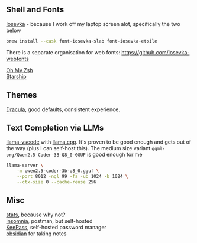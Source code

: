 ## Shell and Fonts

[Iosevka](https://github.com/be5invis/Iosevka) - because I work off my laptop screen alot, specifically the two below

```sh
brew install --cask font-iosevka-slab font-iosevka-etoile
```

There is a separate organisation for web fonts: https://github.com/iosevka-webfonts

[Oh My Zsh](https://ohmyz.sh/#install)  
[Starship](https://starship.rs/)  


## Themes

[Dracula](https://draculatheme.com/), good defaults, consistent experience.

## Text Completion via LLMs

[llama-vscode](https://marketplace.visualstudio.com/items?itemName=ggml-org.llama-vscode) with [llama.cpp](https://marketplace.visualstudio.com/items?itemName=ggml-org.llama-vscode). It's proven to be good enough and gets out of the way (plus I can self-host this). The medium size variant `ggml-org/Qwen2.5-Coder-3B-Q8_0-GGUF` is good enough for me

```sh
llama-server \
    -m qwen2.5-coder-3b-q8_0.gguf \
    --port 8012 -ngl 99 -fa -ub 1024 -b 1024 \
    --ctx-size 0 --cache-reuse 256
```

## Misc

[stats](https://formulae.brew.sh/cask/stats), because why not?  
[insomnia](https://github.com/Kong/insomnia), postman, but self-hosted  
[KeePass](https://en.wikipedia.org/wiki/KeePass), self-hosted password manager  
[obsidian](https://obsidian.md/) for taking notes  
